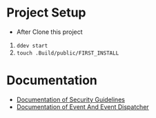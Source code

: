 # Project Setup
* After Clone this project

1. `ddev start`
2. `touch .Build/public/FIRST_INSTALL`

# Documentation

* [Documentation of Security Guidelines](Documentation/SecurityGuidelines/Guidelines.md)
* [Documentation of Event And Event Dispatcher](Documentation/Event/Example.md)
